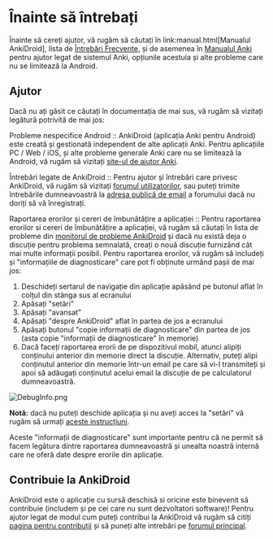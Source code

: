 # Înainte să întrebați

Înainte să cereți ajutor, vă rugăm să căutați în link:manual.html[Manualul AnkiDroid], lista de [Întrebări Frecvente](https://github.com/ankidroid/Anki-Android/wiki/FAQ), și de asemenea în [Manualul Anki](https://docs.ankiweb.net)
pentru ajutor legat de sistemul Anki, opțiunile acestuia și alte probleme care nu se limitează la Android.

## Ajutor

Dacă nu ați găsit ce căutați în documentația de mai sus, vă rugăm să vizitați legătură potrivită de mai jos:

Probleme nespecifice Android :: AnkiDroid (aplicația Anki pentru Android) este creată și gestionată independent de alte aplicații Anki. Pentru aplicațiile PC / Web / iOS, și alte probleme generale Anki care nu se limitează la Android, vă rugăm să vizitați [site-ul de ajutor Anki](https://forums.ankiweb.net/).

Întrebări legate de AnkiDroid :: Pentru ajutor și întrebări care privesc AnkiDroid, vă rugăm să vizitați [forumul utilizatorilor](https://groups.google.com/g/anki-android), sau puteți trimite întrebările dumneavoastră
la [adresa publică de email](mailto:public-forum@ankidroid.org) a forumului dacă nu doriți să vă înregistrați.

Raportarea erorilor și cereri de îmbunătățire a aplicației :: Pentru raportarea erorilor si cereri de îmbunătățire a aplicației, vă rugăm să căutați în lista de probleme din [monitorul de probleme AnkiDroid](https://github.com/ankidroid/Anki-Android/issues) și dacă nu există deja o discuție pentru problema semnalată, creați o nouă discuție furnizând cât mai multe informații posibil.
Pentru raportarea erorilor, vă rugăm să includeți și "informațiile de diagnosticare" care pot fi obținute urmând pașii de mai jos:

1. Deschideți sertarul de navigație din aplicație apăsând pe butonul aflat în colțul din stânga sus al ecranului
2. Apăsați "setări"
3. Apăsați "avansat"
4. Apăsați "despre AnkiDroid" aflat în partea de jos a ecranului
5. Apăsați butonul "copie informații de diagnosticare" din partea de jos (asta copie "informații de diagnosticare" în memorie)
6. Dacă faceți raportarea erorii de pe dispozitivul mobil, atunci alipiți conținului anterior din memorie direct la discuție. Alternativ, puteți alipi conținutul anterior din memorie într-un email pe care să vi-l transmiteți și apoi să adăugați conținutul acelui email la discuție de pe calculatorul dumneavoastră.

![DebugInfo.png](img/DebugInfo.png)

**Notă:** dacă nu puteți deschide aplicația și nu aveți acces la "setări" vă rugăm să urmați [aceste instrucțiuni](https://github.com/ankidroid/Anki-Android/wiki/Unopenable-collections).

Aceste "informații de diagnosticare" sunt importante pentru că ne permit să facem legătura dintre raportarea dumneavoastră și unealta noastră internă care ne oferă date despre erorile din aplicație.

## Contribuie la AnkiDroid 
AnkiDroid este o aplicație cu sursă deschisă si oricine este binevenit să contribuie (includem și pe cei care nu sunt dezvoltatori software)! Pentru ajutor legat de modul cum puteți contribui la AnkiDroid vă rugăm să citiți [pagina pentru contribuții](https://github.com/ankidroid/Anki-Android/wiki/Contributing) și să puneți alte intrebări pe [forumul principal](https://groups.google.com/g/anki-android).

